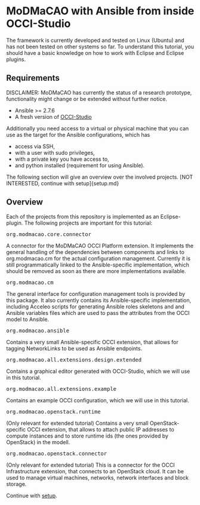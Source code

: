 
# MoDMaCAO with Ansible from inside OCCI-Studio
The framework is currently developed and tested on Linux (Ubuntu) and has not been tested on other systems so
far. To understand this tutorial, you should have a basic knowledge on how to work with Eclipse and Eclipse plugins.

## Requirements
DISCLAIMER: MoDMaCAO has currently the status of a research prototype, functionality might change or be extended without 
further notice.

- Ansible >= 2.7.6
- A fresh version of [OCCI-Studio](https://github.com/occiware/OCCI-Studio/releases)

Additionally you need access to a virtual or physical machine that you can use as the target for 
the Ansible configurations, which has
- access via SSH,
- with a user with sudo privileges,
- with a private key you have access to,
- and python installed (requirement for using Ansible).

The following section will give an overview over the involved projects. [NOT INTERESTED, continue with setup]{setup.md}
## Overview
Each of the projects from this repository is implemented as an Eclipse-plugin.
The following projects are important for this tutorial:

<pre>org.modmacao.core.connector</pre>
A connector for the MoDMaCAO OCCI Platform extension. It implements
the general handling of the dependencies between components and links to org.modmacao.cm for the actual configuration management.
Currently it is still programmatically linked to the Ansible-specific implementation, which should be removed as soon as there are
more implementations available.

<pre>org.modmacao.cm</pre>
The general interface for configuration management tools is provided by this package. It also currently contains its
Ansible-specific implementation, including Acceleo scripts for generating Ansible roles skeletons and
and Ansible variables files which are used to pass the attributes from the OCCI model to Ansible.

<pre>org.modmacao.ansible</pre>
Contains a very small Ansible-specific OCCI extension, that allows for tagging NetworkLinks to be used as Ansible endpoints.

<pre>org.modmacao.all.extensions.design.extended</pre>
Contains a graphical editor generated with OCCI-Studio, which we will use in this tutorial.

<pre>org.modmacao.all.extensions.example</pre>
Contains an example OCCI configuration, which we will use in this tutorial.

<pre>org.modmacao.openstack.runtime</pre>
(Only relevant for extended tutorial) 
Contains a very small OpenStack-specific OCCI extension, that allows to attach public IP addresses to compute instances and
to store runtime ids (the ones provided by OpenStack) in the modell.

<pre>org.modmacao.openstack.connector</pre>
(Only relevant for extended tutorial)
This is a connector for the OCCI Infrastructure extension, that connects to an OpenStack cloud. It can be used to manage virtual
machines, networks, network interfaces and block storage.

Continue with [setup](setup.md).
